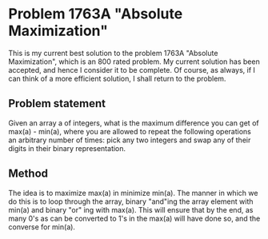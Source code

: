 # Problem 1763A "Absolute Maximization"

This is my current best solution to the problem 1763A "Absolute Maximization", which is an 800 rated problem. My current solution has been accepted, and hence I consider it to be complete. Of course, as always, if I can think of a more efficient solution, I shall return to the problem. 

## Problem statement
Given an array a of integers, what is the maximum difference you can get of max(a) - min(a), where you are allowed to repeat the following operations an arbitrary number of times: pick any two integers and swap any of their digits in their binary representation.

## Method
The idea is to maximize max(a) in minimize min(a). The manner in which we do this is to loop through the array, binary "and"ing the array element with min(a) and binary "or" ing with max(a). This will ensure that by the end, as many 0's as can be converted to 1's in the max(a) will have done so, and the converse for min(a).